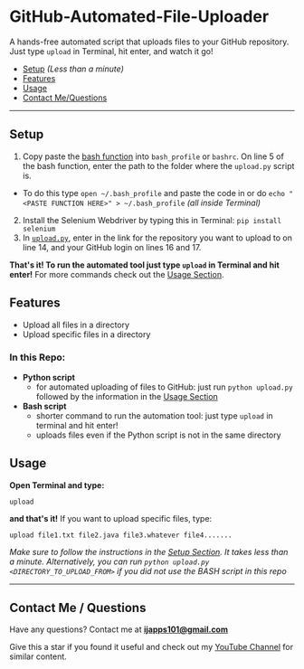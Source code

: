 # GitHub-Automated-File-Uploader
A hands-free automated script that uploads files to your GitHub repository. 
Just type `upload` in Terminal, hit enter, and watch it go!

- [Setup](https://github.com/ishaanjav/GitHub-Automated-File-Uploader#setup)   *(Less than a minute)*
- [Features](https://github.com/ishaanjav/GitHub-Automated-File-Uploader#features)
- [Usage](https://github.com/ishaanjav/GitHub-Automated-File-Uploader#usage)
- [Contact Me/Questions](https://github.com/ishaanjav/GitHub-Automated-File-Uploader#contact-me--questions)

-----

## Setup
1. Copy paste the [bash function](https://github.com/ishaanjav/GitHub-Automated-File-Uploader/blob/main/bash_script.sh) into `bash_profile` or `bashrc`. On line 5 of the bash function, enter the path to the folder where the `upload.py` script is.
  - To do this type `open ~/.bash_profile` and paste the code in or do `echo "<PASTE FUNCTION HERE>" > ~/.bash_profile` *(all inside Terminal)*
2. Install the Selenium Webdriver by typing this in Terminal: `pip install selenium`
3. In [`upload.py`](https://github.com/ishaanjav/GitHub-Automated-File-Uploader/blob/main/upload.py), enter in the link for the repository you want to upload to on line 14, and your GitHub login on lines 16 and 17.

**That's it! To run the automated tool just type `upload` in Terminal and hit enter!** For more commands check out the [Usage Section](https://github.com/ishaanjav/GitHub-Automated-File-Uploader#usage).

## Features
- Upload all files in a directory
- Upload specific files in a directory

### In this Repo:
- **Python script** 
  - for automated uploading of files to GitHub: just run `python upload.py` followed by the information in the [Usage Section](https://github.com/ishaanjav/GitHub-Automated-File-Uploader#usage)
- **Bash script** 
  - shorter command to run the automation tool: just type `upload` in terminal and hit enter!
  - uploads files even if the Python script is not in the same directory

## Usage
**Open Terminal and type:**
```
upload
```
**and that's it!**
If you want to upload specific files, type:
```
upload file1.txt file2.java file3.whatever file4.......
```

*Make sure to follow the instructions in the [Setup Section](https://github.com/ishaanjav/GitHub-Automated-File-Uploader/blob/main/README.md#setup). It takes less than a minute. 
Alternatively, you can run `python upload.py <DIRECTORY_TO_UPLOAD_FROM>` if you did not use the BASH script in this repo*

------

## Contact Me / Questions
Have any questions? Contact me at **ijapps101@gmail.com**

Give this a star if you found it useful and check out my [YouTube Channel](https://www.youtube.com/IJApps) for similar content.

